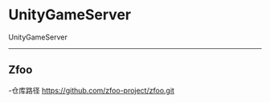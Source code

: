# UnityGameServer

UnityGameServer

-----------
Zfoo
-----------
-仓库路径 https://github.com/zfoo-project/zfoo.git
